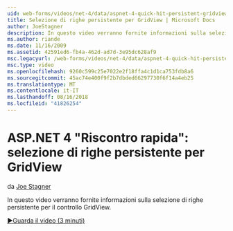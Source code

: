 ```yaml
---
uid: web-forms/videos/net-4/data/aspnet-4-quick-hit-persistent-gridview-row-selection
title: Selezione di righe persistente per GridView | Microsoft Docs
author: JoeStagner
description: In questo video verranno fornite informazioni sulla selezione di righe persistente per il controllo GridView.
ms.author: riande
ms.date: 11/16/2009
ms.assetid: 42591ed6-fb4a-462d-ad7d-3e95dc628af9
msc.legacyurl: /web-forms/videos/net-4/data/aspnet-4-quick-hit-persistent-gridview-row-selection
msc.type: video
ms.openlocfilehash: 9260c599c25e7022e2f18ffa4c1d1ca753fdb8a6
ms.sourcegitcommit: 45ac74e400f9f2b7dbded66297730f6f14a4eb25
ms.translationtype: MT
ms.contentlocale: it-IT
ms.lasthandoff: 08/16/2018
ms.locfileid: "41826254"
---
```

<a name="aspnet-4-quick-hit--persistent-gridview-row-selection"></a>ASP.NET 4 "Riscontro rapida": selezione di righe persistente per GridView
====================
da [Joe Stagner](https://github.com/JoeStagner)

In questo video verranno fornite informazioni sulla selezione di righe persistente per il controllo GridView. 

[&#9654;Guarda il video (3 minuti)](https://channel9.msdn.com/Blogs/ASP-NET-Site-Videos/aspnet-4-quick-hit-persistent-gridview-row-selection)
